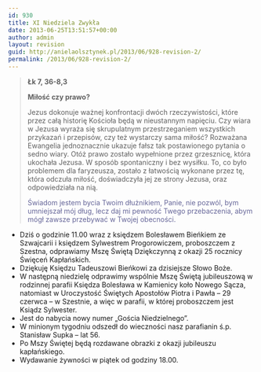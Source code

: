 ```yaml
---
id: 930
title: XI Niedziela Zwykła
date: 2013-06-25T13:51:57+00:00
author: admin
layout: revision
guid: http://anielaolsztynek.pl/2013/06/928-revision-2/
permalink: /2013/06/928-revision-2/
---
```

> **Łk 7, 36-8,3**
> 
> **Miłość czy prawo?**
> 
> Jezus dokonuje ważnej konfrontacji dwóch rzeczywistości, które przez całą historię Kościoła będą w nieustannym napięciu. Czy wiara w Jezusa wyraża się skrupulatnym przestrzeganiem wszystkich przykazań i przepisów, czy też wystarczy sama miłość? Rozważana Ewangelia jednoznacznie ukazuje fałsz tak postawionego pytania o sedno wiary. Otóż prawo zostało wypełnione przez grzesznicę, która ukochała Jezusa. W sposób spontaniczny i bez wysiłku. To, co było problemem dla faryzeusza, zostało z łatwością wykonane przez tę, która odczuła miłość, doświadczyła jej ze strony Jezusa, oraz odpowiedziała na nią.
> 
> <span style="color: #666699;">Świadom jestem bycia Twoim dłużnikiem, Panie, nie pozwól, bym umniejszał mój dług, lecz daj mi pewność Twego przebaczenia, abym mógł zawsze przebywać w Twojej obecności.</span>

  * Dziś o godzinie 11.00 wraz z księdzem Bolesławem Bieńkiem ze Szwajcarii i księdzem Sylwestrem Progorowiczem, proboszczem z Szestna, odprawiamy Mszę Świętą Dziękczynną z okazji 25 rocznicy Święceń Kapłańskich.
  * Dziękuję Księdzu Tadeuszowi Bieńkowi za dzisiejsze Słowo Boże.
  * W następną niedzielę odprawimy wspólnie Mszę Świętą jubileuszową w rodzinnej parafii Księdza Bolesława w Kamienicy koło Nowego Sącza, natomiast w Uroczystość Świętych Apostołów Piotra i Pawła &#8211; 29 czerwca &#8211; w Szestnie, a więc w parafii, w której proboszczem jest Ksiądz Sylwester.
  * Jest do nabycia nowy numer &#8222;Gościa Niedzielnego&#8221;.
  * W minionym tygodniu odszedł do wieczności nasz parafianin ś.p. Stanisław Supka &#8211; lat 56.
  * Po Mszy Świętej będą rozdawane obrazki z okazji jubileuszu kapłańskiego.
  * Wydawanie żywności w piątek od godziny 18.00.